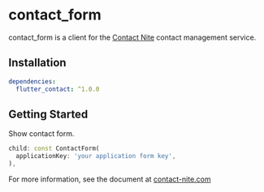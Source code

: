 # contact_form

contact_form is a client for the [Contact Nite](https://contact-nite.com) contact management service.

## Installation

```yaml
dependencies:
  flutter_contact: ^1.0.0
```

## Getting Started

Show contact form.

```dart
child: const ContactForm(
  applicationKey: 'your application form key',
),
```

For more information, see the document at [contact-nite.com](https://contact-nite.com/documentation)
